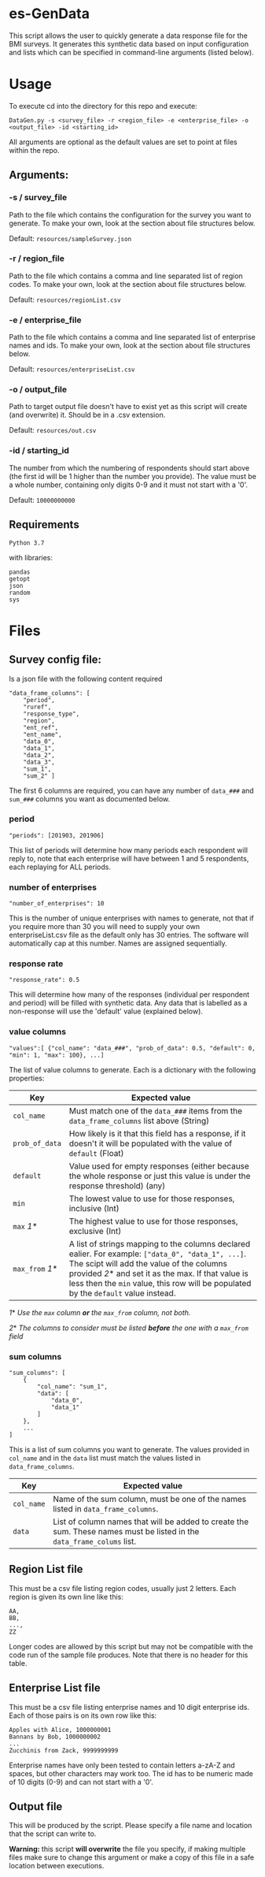 # es-GenData

This script allows the user to quickly generate a data response file for the BMI surveys. It generates this synthetic data based on input configuration and lists which can be specified in command-line arguments (listed below). 

# Usage
To execute cd into the directory for this repo and execute:

    DataGen.py -s <survey_file> -r <region_file> -e <enterprise_file> -o <output_file> -id <starting_id>

All arguments are optional as the default values are set to point at files within the repo. 

## Arguments:
### -s / survey_file
Path to the file which contains the configuration for the survey you want to generate. To make your own, look at the section about file structures below.

Default: `resources/sampleSurvey.json`

### -r / region_file
Path to the file which contains a comma and line separated list of region codes. To make your own, look at the section about file structures below.

Default: `resources/regionList.csv`

### -e / enterprise_file
Path to the file which contains a comma and line separated list of enterprise names and ids. To make your own, look at the section about file structures below.

Default: `resources/enterpriseList.csv`

### -o / output_file
Path to target output file doesn't have to exist yet as this script will create (and overwrite) it. Should be in a .csv extension.

Default: `resources/out.csv`

### -id / starting_id
The number from which the numbering of respondents should start above (the first id will be 1 higher than the number you provide). The value must be a whole number, containing only digits 0-9 and it must not start with a '0'.

Default: `10000000000`

## Requirements

    Python 3.7

with libraries:

    pandas
    getopt
    json
    random
    sys

# Files
## Survey config file:
Is a json file with the following content required

    "data_frame_columns": [
        "period",
        "ruref",
        "response_type",
        "region",
        "ent_ref",
        "ent_name",
        "data_0",
        "data_1",
        "data_2",
        "data_3",
        "sum_1",
        "sum_2" ]

The first 6 columns are required, you can have any number of `data_###` and `sum_###` columns you want as documented below.

### period

    "periods": [201903, 201906]

This list of periods will determine how many periods each respondent will reply to, note that each enterprise will have between 1 and 5 respondents, each replaying for ALL periods. 

### number of enterprises

    "number_of_enterprises": 10

This is the number of unique enterprises with names to generate, not that if you require more than 30 you will need to supply your own enterpriseList.csv file as the default only has 30 entries. The software will automatically cap at this number. Names are assigned sequentially.

### response rate

    "response_rate": 0.5

This will determine how many of the responses (individual per respondent and period) will be filled with synthetic data. Any data that is labelled as a non-response will use the 'default' value (explained below).

### value columns

    "values":[ {"col_name": "data_###", "prob_of_data": 0.5, "default": 0, "min": 1, "max": 100}, ...]
The list of value columns to generate. Each is a dictionary with the following properties:

| Key            | Expected value                                                                                                              |
|----------------|-----------------------------------------------------------------------------------------------------------------------------|
| `col_name`     | Must match one of the `data_###` items from the `data_frame_columns` list above (String)                                    |
| `prob_of_data` | How likely is it that this field has a response, if it doesn't it will be populated with the value of `default` (Float)     |
| `default`      | Value used for empty responses (either because the whole response or just this value is under the response threshold) (any) |
| `min`          | The lowest value to use for those responses, inclusive (Int)                                                                |
| `max` *1**      | The highest value to use for those responses, exclusive (Int)                                                               |
| `max_from` *1** | A list of strings mapping to the columns declared ealier. For example: `["data_0", "data_1", ...]`. The scipt will add the value of the columns provided *2** and set it as the max. If that value is less then the `min` value, this row will be populated by the `default` value instead.

*1** *Use the `max` column **or** the `max_from` column, not both.*

*2** *The columns to consider must be listed **before** the one with a `max_from` field*

### sum columns

    "sum_columns": [
        {   
            "col_name": "sum_1",
            "data": [
                "data_0",
                "data_1"
            ]
        },
        ...
    ]

This is a list of sum columns you want to generate. The values provided in `col_name` and in the `data` list must match the values listed in `data_frame_columns`.

| Key | Expected value |
| --- | -------------- |
| `col_name` | Name of the sum column, must be one of the names listed in `data_frame_columns`. |
| `data`    | List of column names that will be added to create the sum. These names must be listed in the `data_frame_colums` list. |

## Region List file
This must be a csv file listing region codes, usually just 2 letters. Each region is given its own line like this:

    AA,
    BB,
    ...,
    ZZ

Longer codes are allowed by this script but may not be compatible with the code run of the sample file produces.
Note that there is no header for this table.

## Enterprise List file
This must be a csv file listing enterprise names and 10 digit enterprise ids. Each of those pairs is on its own row like this:

    Apples with Alice, 1000000001
    Bannans by Bob, 1000000002
    ...
    Zucchinis from Zack, 9999999999

Enterprise names have only been tested to contain letters a-zA-Z and spaces, but other characters may work too. The id has to be numeric made of 10 digits (0-9) and can not start with a '0'.

## Output file
This will be produced by the script. Please specify a file name and location that the script can write to. 

**Warning:** this script **will overwrite** the file you specify, if making multiple files make sure to change this argument or make a copy of this file in a safe location between executions.